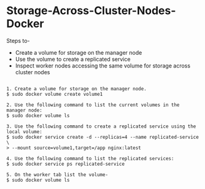# Storage-Across-Cluster-Nodes-Docker

Steps to-
- Create a volume for storage on the manager node
- Use the volume to create a replicated service
- Inspect worker nodes accessing the same volume for storage across cluster nodes

```

1. Create a volume for storage on the manager node.
$ sudo docker volume create volume1

2. Use the following command to list the current volumes in the manager node:
$ sudo docker volume ls

3. Use the following command to create a replicated service using the local volume:
$ sudo docker service create -d --replicas=4 --name replicated-service \
> --mount source=volume1,target=/app nginx:latest

4. Use the following command to list the replicated services:
$ sudo docker service ps replicated-service

5. On the worker tab list the volume-
$ sudo docker volume ls

```

